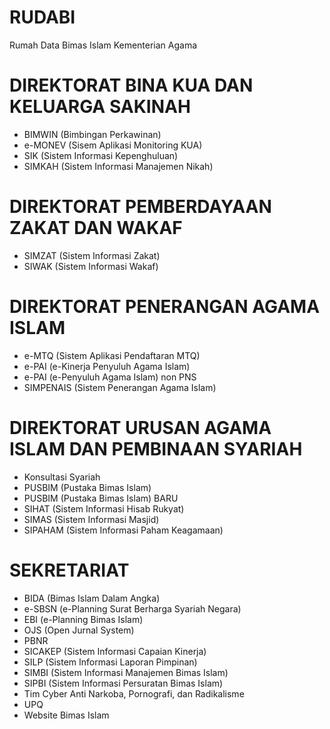 # RUDABI

Rumah Data Bimas Islam Kementerian Agama

# DIREKTORAT BINA KUA DAN KELUARGA SAKINAH
- BIMWIN (Bimbingan Perkawinan)
- e-MONEV (Sisem Aplikasi Monitoring KUA)
- SIK (Sistem Informasi Kepenghuluan)
- SIMKAH (Sistem Informasi Manajemen Nikah)

# DIREKTORAT PEMBERDAYAAN ZAKAT DAN WAKAF
- SIMZAT (Sistem Informasi Zakat)
- SIWAK (Sistem Informasi Wakaf)

# DIREKTORAT PENERANGAN AGAMA ISLAM
- e-MTQ (Sistem Aplikasi Pendaftaran MTQ)
- e-PAI (e-Kinerja Penyuluh Agama Islam)
- e-PAI (e-Penyuluh Agama Islam) non PNS
- SIMPENAIS (Sistem Penerangan Agama Islam)

# DIREKTORAT URUSAN AGAMA ISLAM DAN PEMBINAAN SYARIAH
- Konsultasi Syariah
- PUSBIM (Pustaka Bimas Islam)
- PUSBIM (Pustaka Bimas Islam) BARU
- SIHAT (Sistem Informasi Hisab Rukyat)
- SIMAS (Sistem Informasi Masjid)
- SIPAHAM (Sistem Informasi Paham Keagamaan)

# SEKRETARIAT
- BIDA (Bimas Islam Dalam Angka)
- e-SBSN (e-Planning Surat Berharga Syariah Negara)
- EBI (e-Planning Bimas Islam)
- OJS (Open Jurnal System)
- PBNR
- SICAKEP (Sistem Informasi Capaian Kinerja)
- SILP (Sistem Informasi Laporan Pimpinan)
- SIMBI (Sistem Informasi Manajemen Bimas Islam)
- SIPBI (Sistem Informasi Persuratan Bimas Islam)
- Tim Cyber Anti Narkoba, Pornografi, dan Radikalisme
- UPQ
- Website Bimas Islam